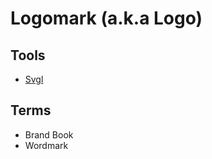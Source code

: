# Logomark (a.k.a Logo)

<!--
https://vitorials.net/letter-b-logo-design-tutorial-in-adobe-illustrator/
https://www.youtube.com/watch?v=7J6wtlkgntI
https://www.youtube.com/watch?v=y0d15Y8RID8
-->

## Tools

- [Svgl](https://svgl.vercel.app)

## Terms

- Brand Book
- Wordmark
